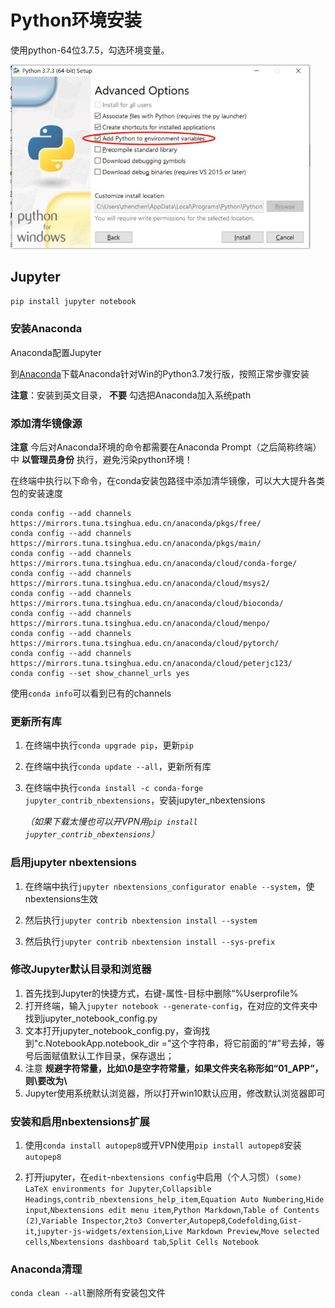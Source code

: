 # Python环境安装

使用python-64位3.7.5，勾选环境变量。

<img src="python-add-EV.jpg" alt="Python-install" style="zoom:60%;" />

## Jupyter


```pip install jupyter notebook```

### 安装Anaconda

Anaconda配置Jupyter

到[Anaconda](https://www.anaconda.com/distribution/)下载Anaconda针对Win的Python3.7发行版，按照正常步骤安装

**注意**：安装到英文目录， **不要** 勾选把Anaconda加入系统path

### 添加清华镜像源

**注意** 今后对Anaconda环境的命令都需要在Anaconda Prompt（之后简称终端）中 **以管理员身份** 执行，避免污染python环境！

在终端中执行以下命令，在conda安装包路径中添加清华镜像，可以大大提升各类包的安装速度

```
conda config --add channels https://mirrors.tuna.tsinghua.edu.cn/anaconda/pkgs/free/
conda config --add channels https://mirrors.tuna.tsinghua.edu.cn/anaconda/pkgs/main/
conda config --add channels https://mirrors.tuna.tsinghua.edu.cn/anaconda/cloud/conda-forge/
conda config --add channels https://mirrors.tuna.tsinghua.edu.cn/anaconda/cloud/msys2/
conda config --add channels https://mirrors.tuna.tsinghua.edu.cn/anaconda/cloud/bioconda/
conda config --add channels https://mirrors.tuna.tsinghua.edu.cn/anaconda/cloud/menpo/
conda config --add channels https://mirrors.tuna.tsinghua.edu.cn/anaconda/cloud/pytorch/
conda config --add channels https://mirrors.tuna.tsinghua.edu.cn/anaconda/cloud/peterjc123/
conda config --set show_channel_urls yes
```

使用`conda info`可以看到已有的channels

### 更新所有库

1. 在终端中执行`conda upgrade pip`，更新`pip`

2. 在终端中执行`conda update --all`，更新所有库

3. 在终端中执行`conda install -c conda-forge jupyter_contrib_nbextensions`，安装jupyter_nbextensions

   *（如果下载太慢也可以开VPN用`pip install jupyter_contrib_nbextensions`）*

### 启用jupyter nbextensions

1. 在终端中执行`jupyter nbextensions_configurator enable --system`，使nbextensions生效

2. 然后执行`jupyter contrib nbextension install --system`

3. 然后执行`jupyter contrib nbextension install --sys-prefix`

### 修改Jupyter默认目录和浏览器

1. 首先找到Jupyter的快捷方式，右键-属性-目标中删除“%Userprofile%
2. 打开终端，输入`jupyter notebook --generate-config`，在对应的文件夹中找到jupyter_notebook_config.py
3. 文本打开jupyter_notebook_config.py，查询找到"c.NotebookApp.notebook_dir ="这个字符串，将它前面的“#”号去掉，等号后面赋值默认工作目录，保存退出；
4. 注意 **规避字符常量，比如\0是空字符常量，如果文件夹名称形如“01_APP”，则\要改为\\**
5. Jupyter使用系统默认浏览器，所以打开win10默认应用，修改默认浏览器即可

### 安装和启用nbextensions扩展

1. 使用`conda install autopep8`或开VPN使用`pip install autopep8`安装`autopep8`

2. 打开jupyter，在`edit`-`nbextensions config`中启用（个人习惯）`(some) LaTeX environments for Jupyter`,`Collapsible Headings`,`contrib_nbextensions_help_item`,`Equation Auto Numbering`,`Hide input`,`Nbextensions edit menu item`,`Python Markdown`,`Table of Contents (2)`,`Variable Inspector`,`2to3 Converter`,`Autopep8`,`Codefolding`,`Gist-it`,`jupyter-js-widgets/extension`,`Live Markdown Preview`,`Move selected cells`,`Nbextensions dashboard tab`,`Split Cells Notebook`

### Anaconda清理

`conda clean --all`删除所有安装包文件
